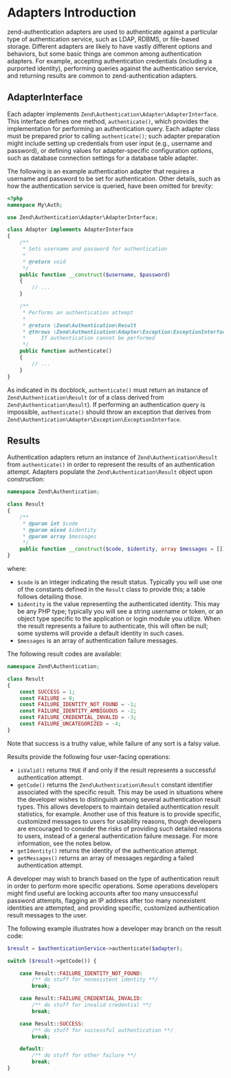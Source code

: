 # Adapters Introduction

zend-authentication adapters are used to authenticate against a particular type
of authentication service, such as LDAP, RDBMS, or file-based storage. Different
adapters are likely to have vastly different options and behaviors, but some
basic things are common among authentication adapters. For example, accepting
authentication credentials (including a purported identity), performing queries
against the authentication service, and returning results are common to
zend-authentication adapters.

## AdapterInterface

Each adapter implements `Zend\Authentication\Adapter\AdapterInterface`.  This
interface defines one method, `authenticate()`, which provides the
implementation for performing an authentication query. Each adapter class must
be prepared prior to calling `authenticate()`; such adapter preparation might
include setting up credentials from user input (e.g., username and password), or
defining values for adapter-specific configuration options, such as database
connection settings for a database table adapter.

The following is an example authentication adapter that requires a username and
password to be set for authentication. Other details, such as how the
authentication service is queried, have been omitted for brevity:

```php
<?php
namespace My\Auth;

use Zend\Authentication\Adapter\AdapterInterface;

class Adapter implements AdapterInterface
{
    /**
     * Sets username and password for authentication
     *
     * @return void
     */
    public function __construct($username, $password)
    {
        // ...
    }

    /**
     * Performs an authentication attempt
     *
     * @return \Zend\Authentication\Result
     * @throws \Zend\Authentication\Adapter\Exception\ExceptionInterface
     *     If authentication cannot be performed
     */
    public function authenticate()
    {
        // ...
    }
}
```

As indicated in its docblock, `authenticate()` must return an instance of
`Zend\Authentication\Result` (or of a class derived from
`Zend\Authentication\Result`). If performing an authentication query is
impossible, `authenticate()` should throw an exception that derives from
`Zend\Authentication\Adapter\Exception\ExceptionInterface`.

## Results

Authentication adapters return an instance of `Zend\Authentication\Result` from
`authenticate()` in order to represent the results of an authentication attempt.
Adapters populate the `Zend\Authentication\Result` object upon construction:

```php
namespace Zend\Authentication;

class Result
{
    /**
     * @param int $code
     * @param mixed $identity
     * @param array $messages
     */
    public function __construct($code, $identity, array $messages = []);
}
```

where:

- `$code` is an integer indicating the result status. Typically you will use one
  of the constants defined in the `Result` class to provide this; a table
  follows detailing those.
- `$identity` is the value representing the authenticated identity. This may be
  any PHP type; typically you will see a string username or token, or an object
  type specific to the application or login module you utilize. When the result
  represents a failure to authenticate, this will often be null; some systems
  will provide a default identity in such cases.
- `$messages` is an array of authentication failure messages.

The following result codes are available:

```php
namespace Zend\Authentication;

class Result
{
    const SUCCESS = 1;
    const FAILURE = 0;
    const FAILURE_IDENTITY_NOT_FOUND = -1;
    const FAILURE_IDENTITY_AMBIGUOUS = -2;
    const FAILURE_CREDENTIAL_INVALID = -3;
    const FAILURE_UNCATEGORIZED = -4;
}
```

Note that success is a truthy value, while failure of any sort is a falsy value.

Results provide the following four user-facing operations:

- `isValid()` returns `TRUE` if and only if the result represents a successful
  authentication attempt.
- `getCode()` returns the `Zend\Authentication\Result` constant identifier
  associated with the specific result. This may be used in situations where the
  developer wishes to distinguish among several authentication result types.
  This allows developers to maintain detailed authentication result statistics,
  for example. Another use of this feature is to provide specific, customized
  messages to users for usability reasons, though developers are encouraged to
  consider the risks of providing such detailed reasons to users, instead of a
  general authentication failure message. For more information, see the notes
  below.
- `getIdentity()` returns the identity of the authentication attempt.
- `getMessages()` returns an array of messages regarding a failed authentication
  attempt.

A developer may wish to branch based on the type of authentication result in
order to perform more specific operations. Some operations developers might find
useful are locking accounts after too many unsuccessful password attempts,
flagging an IP address after too many nonexistent identities are attempted, and
providing specific, customized authentication result messages to the user.

The following example illustrates how a developer may branch on the result code:

```php
$result = $authenticationService->authenticate($adapter);

switch ($result->getCode()) {

    case Result::FAILURE_IDENTITY_NOT_FOUND:
        /** do stuff for nonexistent identity **/
        break;

    case Result::FAILURE_CREDENTIAL_INVALID:
        /** do stuff for invalid credential **/
        break;

    case Result::SUCCESS:
        /** do stuff for successful authentication **/
        break;

    default:
        /** do stuff for other failure **/
        break;
}
```

